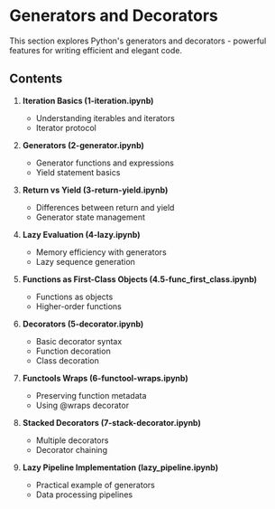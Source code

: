 # Generators and Decorators

This section explores Python's generators and decorators - powerful features for writing efficient and elegant code.

## Contents

1. **Iteration Basics (1-iteration.ipynb)**
   - Understanding iterables and iterators
   - Iterator protocol

2. **Generators (2-generator.ipynb)**
   - Generator functions and expressions
   - Yield statement basics

3. **Return vs Yield (3-return-yield.ipynb)**
   - Differences between return and yield
   - Generator state management

4. **Lazy Evaluation (4-lazy.ipynb)**
   - Memory efficiency with generators
   - Lazy sequence generation

5. **Functions as First-Class Objects (4.5-func_first_class.ipynb)**
   - Functions as objects
   - Higher-order functions

6. **Decorators (5-decorator.ipynb)**
   - Basic decorator syntax
   - Function decoration
   - Class decoration

7. **Functools Wraps (6-functool-wraps.ipynb)**
   - Preserving function metadata
   - Using @wraps decorator

8. **Stacked Decorators (7-stack-decorator.ipynb)**
   - Multiple decorators
   - Decorator chaining

9. **Lazy Pipeline Implementation (lazy_pipeline.ipynb)**
   - Practical example of generators
   - Data processing pipelines
